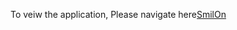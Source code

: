 <label>To veiw the application, Please navigate here<label><a href="https://hsarfaraz.github.io/SmileOn/">SmilOn</a>
